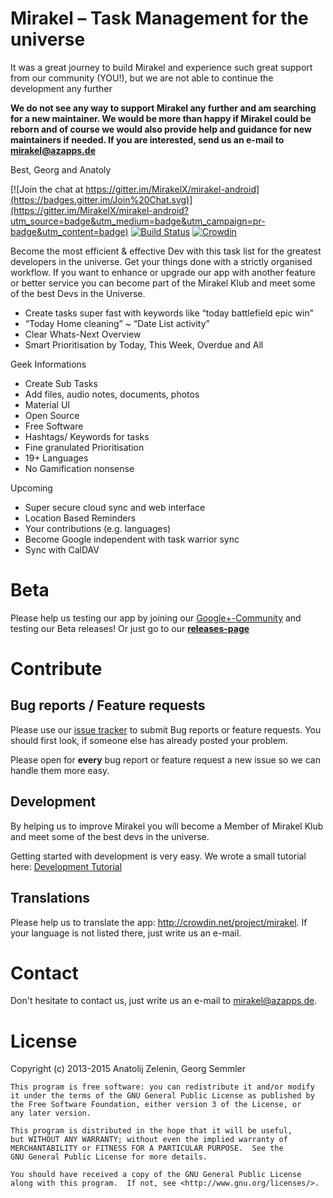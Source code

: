 # Mirakel – Task Management for the universe

It was a great journey to build Mirakel and experience such great support from our community (YOU!), but we are not able to continue the development any further 

**We do not see any way to support Mirakel any further and am searching for a new maintainer. We would be more than happy if Mirakel could be reborn and of course we would also provide help and guidance for new maintainers if needed. If you are interested, send us an e-mail to mirakel@azapps.de**

Best,
Georg and Anatoly

[![Join the chat at https://gitter.im/MirakelX/mirakel-android](https://badges.gitter.im/Join%20Chat.svg)](https://gitter.im/MirakelX/mirakel-android?utm_source=badge&utm_medium=badge&utm_campaign=pr-badge&utm_content=badge)
[![Build Status](https://travis-ci.org/MirakelX/mirakel-android.png)](https://travis-ci.org/MirakelX/mirakel-android)
[![Crowdin](https://d322cqt584bo4o.cloudfront.net/mirakel/localized.png)](https://crowdin.com/project/mirakel)

Become the most efficient & effective Dev with this task list for the greatest developers in the universe. Get your things done with a strictly organised workflow.
If you want to enhance or upgrade our app with another feature or better service you can become part of the Mirakel Klub and meet some of the best Devs in the Universe.

* Create tasks super fast with keywords like “today battlefield epic win”
* “Today Home cleaning” ~ “Date List activity”
* Clear Whats-Next Overview
* Smart Prioritisation by Today, This Week, Overdue and All

Geek Informations

* Create Sub Tasks
* Add files, audio notes, documents, photos
* Material UI
* Open Source
* Free Software
* Hashtags/ Keywords for tasks
* Fine granulated Prioritisation
* 19+ Languages
* No Gamification nonsense

Upcoming

* Super secure cloud sync and web interface
* Location Based Reminders
* Your contributions (e.g. languages)
* Become Google independent with task warrior sync
* Sync with CalDAV


# Beta

Please help us testing our app by joining our [Google+-Community](https://plus.google.com/u/0/communities/110640831388790835840) and testing our Beta releases! Or just go to our **[releases-page](http://mirakel.azapps.de/releases.html)**

# Contribute

## Bug reports / Feature requests

Please use our [issue tracker](https://github.com/MirakelX/mirakel-android/issues/) to submit Bug reports or feature requests. You should first look, if someone else has already posted your problem.

Please open for **every** bug report or feature request a new issue so we can handle them more easy.

## Development

By helping us to improve Mirakel you will become a Member of Mirakel Klub and meet some of the best devs in the universe.

Getting started with development is very easy. We wrote a small tutorial here: [Development Tutorial](https://github.com/MirakelX/mirakel-android/wiki/Development-Tutorial)

## Translations

Please help us to translate the app: http://crowdin.net/project/mirakel. If your language is not listed there, just write us an e-mail.

# Contact

Don't hesitate to contact us, just write us an e-mail to mirakel@azapps.de.

# License

Copyright (c) 2013-2015 Anatolij Zelenin, Georg Semmler


    This program is free software: you can redistribute it and/or modify
    it under the terms of the GNU General Public License as published by
    the Free Software Foundation, either version 3 of the License, or
    any later version.

    This program is distributed in the hope that it will be useful,
    but WITHOUT ANY WARRANTY; without even the implied warranty of
    MERCHANTABILITY or FITNESS FOR A PARTICULAR PURPOSE.  See the
    GNU General Public License for more details.

    You should have received a copy of the GNU General Public License
    along with this program.  If not, see <http://www.gnu.org/licenses/>.
